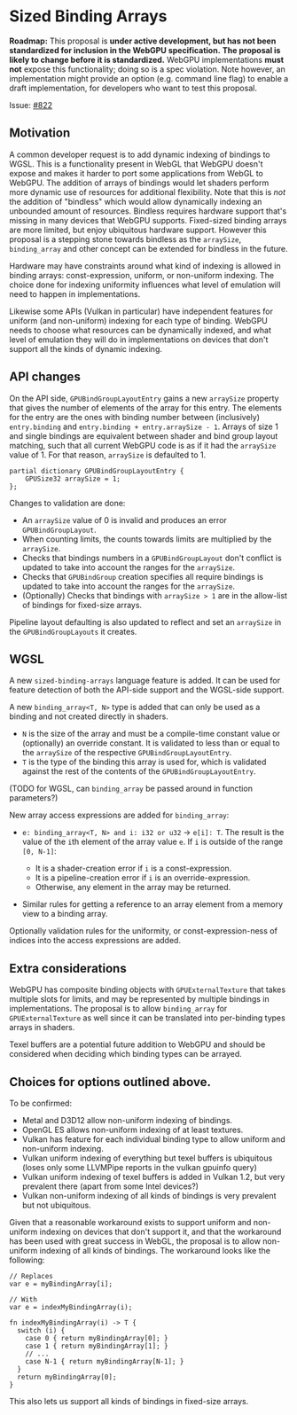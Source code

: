 # Sized Binding Arrays

**Roadmap:** This proposal is **under active development, but has not been standardized for inclusion in the WebGPU specification.**
**The proposal is likely to change before it is standardized.**
WebGPU implementations **must not** expose this functionality; doing so is a spec violation.
Note however, an implementation might provide an option (e.g. command line flag) to enable a draft implementation, for developers who want to test this proposal.

Issue: [#822](https://github.com/gpuweb/gpuweb/issues/822)

## Motivation

A common developer request is to add dynamic indexing of bindings to WGSL.
This is a functionality present in WebGL that WebGPU doesn't expose and makes it harder to port some applications from WebGL to WebGPU.
The addition of arrays of bindings would let shaders perform more dynamic use of resources for additional flexibility.
Note that this is *not* the addition of "bindless" which would allow dynamically indexing an unbounded amount of resources.
Bindless requires hardware support that's missing in many devices that WebGPU supports.
Fixed-sized binding arrays are more limited, but enjoy ubiquitous hardware support.
However this proposal is a stepping stone towards bindless as the `arraySize`, `binding_array` and other concept can be extended for bindless in the future.

Hardware may have constraints around what kind of indexing is allowed in binding arrays: const-expression, uniform, or non-uniform indexing.
The choice done for indexing uniformity influences what level of emulation will need to happen in implementations.

Likewise some APIs (Vulkan in particular) have independent features for uniform (and non-uniform) indexing for each type of binding.
WebGPU needs to choose what resources can be dynamically indexed, and what level of emulation they will do in implementations on devices that don't support all the kinds of dynamic indexing.

## API changes

On the API side, `GPUBindGroupLayoutEntry` gains a new `arraySize` property that gives the number of elements of the array for this entry.
The elements for the entry are the ones with binding number between (inclusively) `entry.binding` and `entry.binding + entry.arraySize - 1`.
Arrays of size 1 and single bindings are equivalent between shader and bind group layout matching, such that all current WebGPU code is as if it had the `arraySize` value of 1.
For that reason, `arraySize` is defaulted to 1.

```webidl
partial dictionary GPUBindGroupLayoutEntry {
    GPUSize32 arraySize = 1;
};
```

Changes to validation are done:

 - An `arraySize` value of 0 is invalid and produces an error `GPUBindGroupLayout`.
 - When counting limits, the counts towards limits are multiplied by the `arraySize`.
 - Checks that bindings numbers in a `GPUBindGroupLayout` don't conflict is updated to take into account the ranges for the `arraySize`.
 - Checks that `GPUBindGroup` creation specifies all require bindings is updated to take into account the ranges for the `arraySize`.
 - (Optionally) Checks that bindings with `arraySize > 1` are in the allow-list of bindings for fixed-size arrays.

Pipeline layout defaulting is also updated to reflect and set an `arraySize` in the `GPUBindGroupLayouts` it creates.

## WGSL

A new `sized-binding-arrays` language feature is added.
It can be used for feature detection of both the API-side support and the WGSL-side support.

A new `binding_array<T, N>` type is added that can only be used as a binding and not created directly in shaders.

 - `N` is the size of the array and must be a compile-time constant value or (optionally) an override constant.
   It is validated to less than or equal to the `arraySize` of the respective `GPUBindGroupLayoutEntry`.
 - `T` is the type of the binding this array is used for, which is validated against the rest of the contents of the `GPUBindGroupLayoutEntry`.

(TODO for WGSL, can `binding_array` be passed around in function parameters?)

New array access expressions are added for `binding_array`:

 - `e: binding_array<T, N> and i: i32 or u32` -> `e[i]: T`. The result is the value of the `i`th element of the array value `e`.
    If `i` is outside of the range `[0, N-1]`:
    
    - It is a shader-creation error if `i` is a const-expression.
    - It is a pipeline-creation error if `i` is an override-expression.
    - Otherwise, any element in the array may be returned.

 - Similar rules for getting a reference to an array element from a memory view to a binding array.

Optionally validation rules for the uniformity, or const-expression-ness of indices into the access expressions are added.

## Extra considerations

WebGPU has composite binding objects with `GPUExternalTexture` that takes multiple slots for limits, and may be represented by multiple bindings in implementations.
The proposal is to allow `binding_array` for `GPUExternalTexture` as well since it can be translated into per-binding types arrays in shaders.

Texel buffers are a potential future addition to WebGPU and should be considered when deciding which binding types can be arrayed.

## Choices for options outlined above.

To be confirmed:

 - Metal and D3D12 allow non-uniform indexing of bindings.
 - OpenGL ES allows non-uniform indexing of at least textures.
 - Vulkan has feature for each individual binding type to allow uniform and non-uniform indexing.
 - Vulkan uniform indexing of everything but texel buffers is ubiquitous (loses only some LLVMPipe reports in the vulkan gpuinfo query)
 - Vulkan uniform indexing of texel buffers is added in Vulkan 1.2, but very prevalent there (apart from some Intel devices?)
 - Vulkan non-uniform indexing of all kinds of bindings is very prevalent but not ubiquitous.

Given that a reasonable workaround exists to support uniform and non-uniform indexing on devices that don't support it, and that the workaround has been used with great success in WebGL, the proposal is to allow non-uniform indexing of all kinds of bindings.
The workaround looks like the following:

```wgsl
// Replaces
var e = myBindingArray[i];

// With
var e = indexMyBindingArray(i);

fn indexMyBindingArray(i) -> T {
  switch (i) {
    case 0 { return myBindingArray[0]; }
    case 1 { return myBindingArray[1]; }
    // ...
    case N-1 { return myBindingArray[N-1]; }
  }
  return myBindingArray[0];
}
```

This also lets us support all kinds of bindings in fixed-size arrays.
